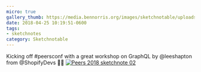 ```yaml
---
micro: true
gallery_thumb: https://media.bennorris.org/images/sketchnotable/uploads/2018/dd8c859701.jpg
date: 2018-04-25 10:19:51-0600
tags:
- sketchnotes
category: Sketchnotable
---
```


Kicking off #peersconf with a great workshop on GraphQL by @leeshapton from @ShopifyDevs ✍🏼 [![Peers 2018 sketchnote 02](https://media.bennorris.org/images/sketchnotable/uploads/2018/dd8c859701.jpg)](https://media.bennorris.org/images/sketchnotable/uploads/2018/dd8c859701.jpg)